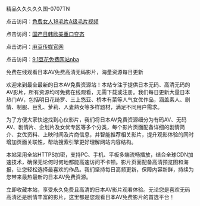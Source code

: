 
精品久久久久久国-0707TN

点击访问：<a href="https://bsdf-5f5.pages.dev/">色费女人18毛片A级毛片视频</a>

点击访问：<a href="https://gda-c7m.pages.dev/">国产日韩欧美重口变态</a>

点击访问：<a href="https://gsd-agv.pages.dev/">麻豆传媒官网</a>

点击访问：<a href="https://rtj-3zo.pages.dev/">9.1豆花免费网站nba</a>


免费在线观看日本AV免费高清无码影片，海量资源每日更新

欢迎来到最全最新的日本AV免费资源站！本站专注于提供日本无码、高清无码的AV影片，所有资源均可免费在线观看，无需下载或注册。我们每日更新大量日本热门AV，包括明日花绮罗、三上悠亚、桥本有菜等人气女优作品，涵盖素人、剧情、制服、巨乳、萝莉、人妻熟女等多样题材，满足不同用户需求。

为了方便大家快速找到心仪影片，我们将日本AV免费资源细分为有码AV、无码AV、剧情片、企划片及女优专区等多个分类，每个影片页面配备详细的剧情简介、女优资料、上映时间及片商信息，并智能推荐相关影片，提升观影体验的同时增加页面关联性，帮助搜索引擎更好理解网站内容结构。

本站采用全站HTTPS加密，支持PC、手机、平板多端流畅播放，结合全球CDN加速技术，确保无论何时何地都能高速访问不卡顿。影片页面配备高清预览图和海报，让您轻松选择最喜欢的作品。我们坚持每日高频更新，保障内容新鲜，持续为您带来最热最新的日本AV免费资源。

立即收藏本站，享受永久免费且高清的日本AV影片观看体验。无论您是喜欢无码高清还是剧情丰富的影片，这里都是您观看日本AV免费影片的首选平台！


<span style="display:none;">[Canonical link] ( ）</span>
